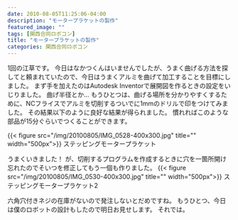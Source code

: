 ```yaml
---
date: 2010-08-05T11:25:06-04:00
description: "モータープラケットの製作"
featured_image: ""
tags: [関西合同ロボコン]
title: "モータープラケットの製作"
categories: 関西合同ロボコン
---
```


1回の江草です。
今日はなかつくんはいませんでしたが、うまく曲げる方法を探してと頼まれていたので、今日はうまくアルミを曲げて加工することを目標にしました。
まず手を加えたのはAutodesk Inventorで展開図を作るときの設定をいじりました。
曲げ半径とか…
もうひとつは、曲げる場所を分かりやすくするために、NCフライスでアルミを切削するついでに1mmのドリルで印をつけてみました。
その結果以下のように良好な結果が得られました。
慣れればこのような部品が15分ぐらいでつくることができます。

{{< figure src="/img/20100805/IMG_0528-400x300.jpg" title="" width="500px">}}
ステッピングモータープラケット

うまくいきました！
が、切削するプログラムを作成するときに穴を一箇所開け忘れたのでそいつを修正してもう一個も作りました。
{{< figure src="/img/20100805/IMG_0530-400x300.jpg" title="" width="500px">}}
ステッピングモータープラケット2

六角穴付きネジの在庫がないので発注しないとだめですね。
もうひとつ、今日は僕のロボットの設計もしたので明日お見せします。
それでは。
